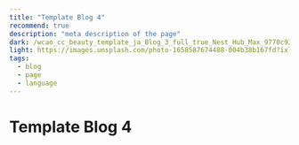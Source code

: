 ```yaml
---
title: "Template Blog 4"
recommend: true
description: "meta description of the page"
dark: /wcao_cc_beauty_template_ja_Blog_3_full_true_Nest_Hub_Max_9770c93f62.webp
light: https://images.unsplash.com/photo-1658587674488-004b38b167fd?ixlib=rb-1.2.1&ixid=MnwxMjA3fDB8MHx0b3BpYy1mZWVkfDE1fGJvOGpRS1RhRTBZfHxlbnwwfHx8fA%3D%3D&auto=format&fit=crop&w=800&q=60
tags:
  - blog
  - page
  - language
---
```


# Template Blog 4
